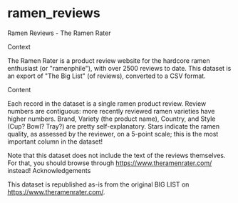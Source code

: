 # ramen_reviews
Ramen Reviews - The Ramen Rater

Context

The Ramen Rater is a product review website for the hardcore ramen enthusiast (or "ramenphile"), with over 2500 reviews to date. This dataset is an export of "The Big List" (of reviews), converted to a CSV format.

Content

Each record in the dataset is a single ramen product review. Review numbers are contiguous: more recently reviewed ramen varieties have higher numbers. Brand, Variety (the product name), Country, and Style (Cup? Bowl? Tray?) are pretty self-explanatory. Stars indicate the ramen quality, as assessed by the reviewer, on a 5-point scale; this is the most important column in the dataset!

Note that this dataset does not include the text of the reviews themselves. For that, you should browse through https://www.theramenrater.com/ instead!
Acknowledgements

This dataset is republished as-is from the original BIG LIST on https://www.theramenrater.com/.
